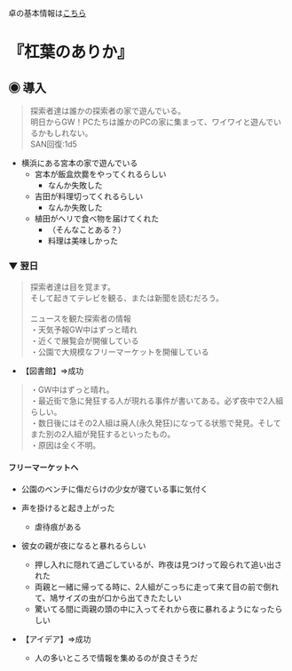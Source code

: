卓の基本情報は[こちら](/YuzurihaNoArika/info.md)

# 『杠葉のありか』

## ◉ 導入
> 探索者達は誰かの探索者の家で遊んでいる。<br>
> 明日からGW！PCたちは誰かのPCの家に集まって、ワイワイと遊んでいるかもしれない。<br>
> SAN回復:1d5
- 横浜にある宮本の家で遊んでいる
  - 宮本が飯盒炊爨をやってくれるらしい
    - なんか失敗した
  - 吉田が料理切ってくれるらしい
    - なんか失敗した
  - 植田がヘリで食べ物を届けてくれた
    - （そんなことある？）
    - 料理は美味しかった
### ▼ 翌日
> 探索者達は目を覚ます。<br>
> そして起きてテレビを観る、または新聞を読むだろう。<br>
> <br>
> ニュースを観た探索者の情報<br>
> ・天気予報GW中はずっと晴れ<br>
> ・近くで展覧会が開催している<br>
> ・公園で大規模なフリーマーケットを開催している<br>

- 【図書館】⇒成功

> ・GW中はずっと晴れ。<br>
> ・最近街で急に発狂する人が現れる事件が書いてある。必ず夜中で2人組らしい。<br>
> ・数日後にはその2人組は廃人(永久発狂)になってる状態で発見。そしてまた別の2人組が発狂するといったもの。<br>
> ・原因は全く不明。<br>

#### フリーマーケットへ

- 公園のベンチに傷だらけの少女が寝ている事に気付く
- 声を掛けると起き上がった
  - 虐待痕がある
- 彼女の親が夜になると暴れるらしい
  - 押し入れに隠れて過ごしているが、昨夜は見つけって殴られて追い出された
  - 両親と一緒に帰ってる時に、2人組がこっちに走って来て目の前で倒れて、鳩サイズの虫が口から出てきたたしい
  - 驚いてる間に両親の頭の中に入ってそれから夜に暴れるようになったらしい

- 【アイデア】⇒成功
  - 人の多いところで情報を集めるのが良さそうだ
